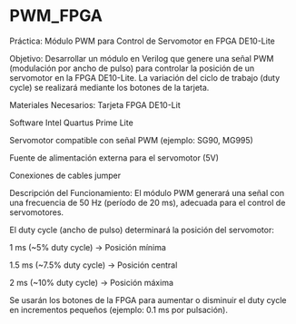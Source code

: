 # PWM_FPGA
Práctica: Módulo PWM para Control de Servomotor en FPGA DE10-Lite

Objetivo:
Desarrollar un módulo en Verilog que genere una señal PWM (modulación por ancho de pulso) para controlar la posición de un servomotor en la FPGA DE10-Lite. La variación del ciclo de trabajo (duty cycle) se realizará mediante los botones de la tarjeta.

Materiales Necesarios:
Tarjeta FPGA DE10-Lit

Software Intel Quartus Prime Lite

Servomotor compatible con señal PWM (ejemplo: SG90, MG995)

Fuente de alimentación externa para el servomotor (5V)

Conexiones de cables jumper

Descripción del Funcionamiento:
El módulo PWM generará una señal con una frecuencia de 50 Hz (período de 20 ms), adecuada para el control de servomotores.

El duty cycle (ancho de pulso) determinará la posición del servomotor:

1 ms (~5% duty cycle) → Posición mínima

1.5 ms (~7.5% duty cycle) → Posición central

2 ms (~10% duty cycle) → Posición máxima

Se usarán los botones de la FPGA para aumentar o disminuir el duty cycle en incrementos pequeños (ejemplo: 0.1 ms por pulsación).
